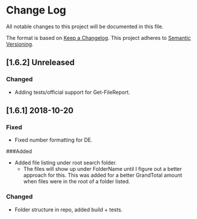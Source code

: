 # Change Log

All notable changes to this project will be documented in this file.

The format is based on [Keep a Changelog](http://keepachangelog.com/).
This project adheres to [Semantic Versioning](http://semver.org/).

## [1.6.2] Unreleased

### Changed

- Adding tests/official support for Get-FileReport.

## [1.6.1] 2018-10-20
### Fixed

- Fixed number formatting for DE.

###Added
- Added file listing under root search folder.
    - The files will show up under FolderName until I figure out a better approach for this. This was added for a better GrandTotal amount when files were in the root of a folder listed.
  
### Changed
- Folder structure in repo, added build + tests.